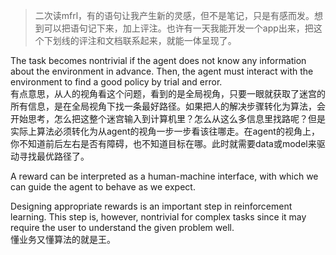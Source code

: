 > 二次读mfrl，有的语句让我产生新的灵感，但不是笔记，只是有感而发。想到可以把语句记下来，加上评注。也许有一天我能开发一个app出来，把这个下划线的评注和文档联系起来，就能一体呈现了。  

The task becomes nontrivial if the agent does not know any information
about the environment in advance. Then, the agent must interact with the environment to find a good policy by trial and error.   
有点意思，从人的视角看这个问题，看到的是全局视角，只要一眼就获取了迷宫的所有信息，是在全局视角下找一条最好路径。如果把人的解决步骤转化为算法，会开始思考，怎么把这整个迷宫输入到计算机里？怎么从这么多信息里找路呢？但是实际上算法必须转化为从agent的视角一步一步看该往哪走。在agent的视角上，你不知道前后左右是否有障碍，也不知道目标在哪。此时就需要data或model来驱动寻找最优路径了。  

A reward can be interpreted as a human-machine interface, with which we can guide the agent to behave as we expect. 

Designing appropriate rewards is an important step in reinforcement learning. This step is, however, nontrivial for complex tasks since it may require the user to understand the given problem well.  
懂业务又懂算法的就是王。